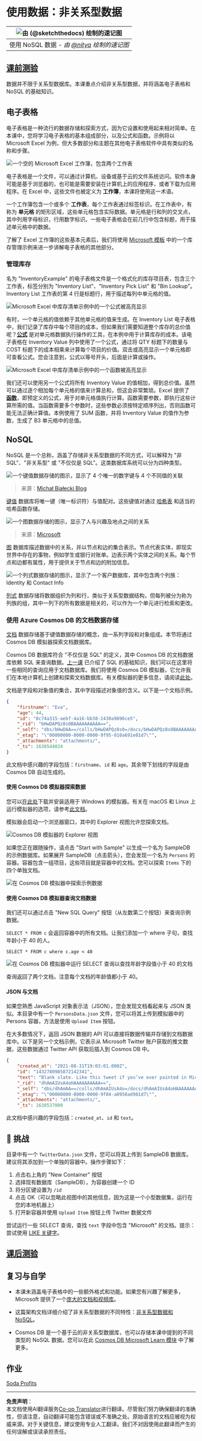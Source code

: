 <!--
CO_OP_TRANSLATOR_METADATA:
{
  "original_hash": "54c5a1c74aecb69d2f9099300a4b7eea",
  "translation_date": "2025-09-04T12:17:07+00:00",
  "source_file": "2-Working-With-Data/06-non-relational/README.md",
  "language_code": "zh"
}
-->
# 使用数据：非关系型数据

|![由 [(@sketchthedocs)](https://sketchthedocs.dev) 绘制的速记图](../../sketchnotes/06-NoSQL.png)|
|:---:|
|使用 NoSQL 数据 - _由 [@nitya](https://twitter.com/nitya) 绘制的速记图_ |

## [课前测验](https://purple-hill-04aebfb03.1.azurestaticapps.net/quiz/10)

数据并不限于关系型数据库。本课重点介绍非关系型数据，并将涵盖电子表格和 NoSQL 的基础知识。

## 电子表格

电子表格是一种流行的数据存储和探索方式，因为它设置和使用起来相对简单。在本课中，您将学习电子表格的基本组成部分，以及公式和函数。示例将以 Microsoft Excel 为例，但大多数部分和主题在其他电子表格软件中具有类似的名称和步骤。

![一个空的 Microsoft Excel 工作簿，包含两个工作表](../../../../translated_images/parts-of-spreadsheet.120711c82aa18a45c3e62a491a15bba0a31ab0e9db407ec022702fed8ffd89bf.zh.png)

电子表格是一个文件，可以通过计算机、设备或基于云的文件系统访问。软件本身可能是基于浏览器的，也可能是需要安装在计算机上的应用程序，或者下载为应用程序。在 Excel 中，这些文件也被定义为 **工作簿**，本课将使用这一术语。

一个工作簿包含一个或多个 **工作表**，每个工作表通过标签标识。在工作表中，有称为 **单元格** 的矩形区域，这些单元格包含实际数据。单元格是行和列的交叉点，其中列用字母标识，行用数字标识。一些电子表格会在前几行中包含标题，用于描述单元格中的数据。

了解了 Excel 工作簿的这些基本元素后，我们将使用 [Microsoft 模板](https://templates.office.com/) 中的一个库存管理示例来进一步讲解电子表格的其他部分。

### 管理库存

名为 "InventoryExample" 的电子表格文件是一个格式化的库存项目表，包含三个工作表，标签分别为 "Inventory List"、"Inventory Pick List" 和 "Bin Lookup"。Inventory List 工作表的第 4 行是标题行，用于描述每列中单元格的值。

![Microsoft Excel 中库存清单示例中的一个公式被高亮显示](../../../../translated_images/formula-excel.ad1068c220892f5ead570d12f2394897961d31a5043a1dd4e6fc5d7690c7a14e.zh.png)

有时，一个单元格的值依赖于其他单元格的值来生成。在 Inventory List 电子表格中，我们记录了库存中每个项目的成本，但如果我们需要知道整个库存的总价值呢？[**公式**](https://support.microsoft.com/en-us/office/overview-of-formulas-34519a4e-1e8d-4f4b-84d4-d642c4f63263) 是对单元格数据执行操作的工具，在本例中用于计算库存的成本。该电子表格在 Inventory Value 列中使用了一个公式，通过将 QTY 标题下的数量与 COST 标题下的成本相乘来计算每个项目的价值。双击或高亮显示一个单元格即可查看公式。您会注意到，公式以等号开头，后面是计算或操作。

![Microsoft Excel 中库存清单示例中的一个函数被高亮显示](../../../../translated_images/function-excel.be2ae4feddc10ca089f3d4363040d93b7fd046c8d4f83ba975ec46483ee99895.zh.png)

我们还可以使用另一个公式将所有 Inventory Value 的值相加，得到总价值。虽然可以通过逐个相加每个单元格的值来计算总和，但这会非常繁琐。Excel 提供了 [**函数**](https://support.microsoft.com/en-us/office/sum-function-043e1c7d-7726-4e80-8f32-07b23e057f89)，即预定义的公式，用于对单元格值执行计算。函数需要参数，即执行这些计算所需的值。当函数需要多个参数时，这些参数必须按特定顺序列出，否则函数可能无法正确计算值。本例使用了 SUM 函数，并将 Inventory Value 的值作为参数，生成了 B3 单元格中的总值。

## NoSQL

NoSQL 是一个总称，涵盖了存储非关系型数据的不同方式，可以解释为 "非 SQL"、"非关系型" 或 "不仅仅是 SQL"。这类数据库系统可以分为四种类型。

![一个键值数据存储的图示，显示了 4 个唯一的数字键与 4 个不同值的关联](../../../../translated_images/kv-db.e8f2b75686bbdfcba0c827b9272c10ae0821611ea0fe98429b9d13194383afa6.zh.png)
> 来源：[Michał Białecki Blog](https://www.michalbialecki.com/2018/03/18/azure-cosmos-db-key-value-database-cloud/)

[键值](https://docs.microsoft.com/en-us/azure/architecture/data-guide/big-data/non-relational-data#keyvalue-data-stores) 数据库将唯一键（唯一标识符）与值配对。这些键值对通过 [哈希表](https://www.hackerearth.com/practice/data-structures/hash-tables/basics-of-hash-tables/tutorial/) 和适当的哈希函数存储。

![一个图数据存储的图示，显示了人与兴趣及地点之间的关系](../../../../translated_images/graph-db.d13629152f79a9dac895b20fa7d841d4d4d6f6008b1382227c3bbd200fd4cfa1.zh.png)
> 来源：[Microsoft](https://docs.microsoft.com/en-us/azure/cosmos-db/graph/graph-introduction#graph-database-by-example)

[图](https://docs.microsoft.com/en-us/azure/architecture/data-guide/big-data/non-relational-data#graph-data-stores) 数据库描述数据中的关系，并以节点和边的集合表示。节点代表实体，即现实世界中存在的事物，例如学生或银行对账单。边表示两个实体之间的关系。每个节点和边都有属性，用于提供关于节点和边的附加信息。

![一个列式数据存储的图示，显示了一个客户数据库，其中包含两个列族：Identity 和 Contact Info](../../../../translated_images/columnar-db.ffcfe73c3e9063a8c8f93f8ace85e1200863584b1e324eb5159d8ca10f62ec04.zh.png)

[列式](https://docs.microsoft.com/en-us/azure/architecture/data-guide/big-data/non-relational-data#columnar-data-stores) 数据存储将数据组织为列和行，类似于关系型数据结构，但每列被分为称为列族的组，其中一列下的所有数据是相关的，可以作为一个单元进行检索和更改。

### 使用 Azure Cosmos DB 的文档数据存储

[文档](https://docs.microsoft.com/en-us/azure/architecture/data-guide/big-data/non-relational-data#document-data-stores) 数据存储基于键值数据存储的概念，由一系列字段和对象组成。本节将通过 Cosmos DB 模拟器探索文档数据库。

Cosmos DB 数据库符合 "不仅仅是 SQL" 的定义，其中 Cosmos DB 的文档数据库依赖 SQL 来查询数据。[上一课](../05-relational-databases/README.md) 已介绍了 SQL 的基础知识，我们可以在这里将一些相同的查询应用于文档数据库。我们将使用 Cosmos DB 模拟器，它允许我们在本地计算机上创建和探索文档数据库。有关模拟器的更多信息，请阅读[此处](https://docs.microsoft.com/en-us/azure/cosmos-db/local-emulator?tabs=ssl-netstd21)。

文档是字段和对象值的集合，其中字段描述对象值的含义。以下是一个文档示例。

```json
{
    "firstname": "Eva",
    "age": 44,
    "id": "8c74a315-aebf-4a16-bb38-2430a9896ce5",
    "_rid": "bHwDAPQz8s0BAAAAAAAAAA==",
    "_self": "dbs/bHwDAA==/colls/bHwDAPQz8s0=/docs/bHwDAPQz8s0BAAAAAAAAAA==/",
    "_etag": "\"00000000-0000-0000-9f95-010a691e01d7\"",
    "_attachments": "attachments/",
    "_ts": 1630544034
}
```

此文档中感兴趣的字段包括：`firstname`、`id` 和 `age`。其余带下划线的字段是由 Cosmos DB 自动生成的。

#### 使用 Cosmos DB 模拟器探索数据

您可以[在此处](https://aka.ms/cosmosdb-emulator)下载并安装适用于 Windows 的模拟器。有关在 macOS 和 Linux 上运行模拟器的选项，请参考[此文档](https://docs.microsoft.com/en-us/azure/cosmos-db/local-emulator?tabs=ssl-netstd21#run-on-linux-macos)。

模拟器会启动一个浏览器窗口，其中的 Explorer 视图允许您探索文档。

![Cosmos DB 模拟器的 Explorer 视图](../../../../translated_images/cosmosdb-emulator-explorer.a1c80b1347206fe2f30f88fc123821636587d04fc5a56a9eb350c7da6b31f361.zh.png)

如果您正在跟随操作，请点击 "Start with Sample" 以生成一个名为 SampleDB 的示例数据库。如果展开 SampleDB（点击箭头），您会发现一个名为 `Persons` 的容器。容器包含一组项目，这些项目就是容器中的文档。您可以探索 `Items` 下的四个单独文档。

![在 Cosmos DB 模拟器中探索示例数据](../../../../translated_images/cosmosdb-emulator-persons.bf640586a7077c8985dfd3071946465c8e074c722c7c202d6d714de99a93b90a.zh.png)

#### 使用 Cosmos DB 模拟器查询文档数据

我们还可以通过点击 "New SQL Query" 按钮（从左数第二个按钮）来查询示例数据。

`SELECT * FROM c` 会返回容器中的所有文档。让我们添加一个 where 子句，查找年龄小于 40 的人。

`SELECT * FROM c where c.age < 40`

![在 Cosmos DB 模拟器中运行 SELECT 查询以查找年龄字段值小于 40 的文档](../../../../translated_images/cosmosdb-emulator-persons-query.6905ebb497e3cd047cd96e55a0a03f69ce1b91b2b3d8c147e617b746b22b7e33.zh.png)

查询返回了两个文档，注意每个文档的年龄值都小于 40。

#### JSON 与文档

如果您熟悉 JavaScript 对象表示法（JSON），您会发现文档看起来与 JSON 类似。本目录中有一个 `PersonsData.json` 文件，您可以将其上传到模拟器中的 Persons 容器，方法是使用 `Upload Item` 按钮。

在大多数情况下，返回 JSON 数据的 API 可以直接将数据传输并存储到文档数据库中。以下是另一个文档示例，它表示从 Microsoft Twitter 账户获取的推文数据，这些数据通过 Twitter API 获取后插入到 Cosmos DB 中。

```json
{
    "created_at": "2021-08-31T19:03:01.000Z",
    "id": "1432780985872142341",
    "text": "Blank slate. Like this tweet if you’ve ever painted in Microsoft Paint before. https://t.co/cFeEs8eOPK",
    "_rid": "dhAmAIUsA4oHAAAAAAAAAA==",
    "_self": "dbs/dhAmAA==/colls/dhAmAIUsA4o=/docs/dhAmAIUsA4oHAAAAAAAAAA==/",
    "_etag": "\"00000000-0000-0000-9f84-a0958ad901d7\"",
    "_attachments": "attachments/",
    "_ts": 1630537000
```

此文档中感兴趣的字段包括：`created_at`、`id` 和 `text`。

## 🚀 挑战

目录中有一个 `TwitterData.json` 文件，您可以将其上传到 SampleDB 数据库。建议将其添加到一个单独的容器中。操作步骤如下：

1. 点击右上角的 "New Container" 按钮
2. 选择现有数据库（SampleDB），为容器创建一个 ID
3. 将分区键设置为 `/id`
4. 点击 OK（可以忽略此视图中的其他信息，因为这是一个小型数据集，运行在您的本地机器上）
5. 打开新容器并使用 `Upload Item` 按钮上传 Twitter 数据文件

尝试运行一些 SELECT 查询，查找 `text` 字段中包含 "Microsoft" 的文档。提示：尝试使用 [LIKE 关键字](https://docs.microsoft.com/en-us/azure/cosmos-db/sql/sql-query-keywords#using-like-with-the--wildcard-character)。

## [课后测验](https://ff-quizzes.netlify.app/en/ds/)

## 复习与自学

- 本课未涵盖电子表格中的一些额外格式和功能。如果您有兴趣了解更多，Microsoft 提供了一个[庞大的文档和视频库](https://support.microsoft.com/excel)。

- 这篇架构文档详细介绍了非关系型数据的不同特性：[非关系型数据和 NoSQL](https://docs.microsoft.com/en-us/azure/architecture/data-guide/big-data/non-relational-data)。

- Cosmos DB 是一个基于云的非关系型数据库，也可以存储本课中提到的不同类型的 NoSQL 数据。您可以在此 [Cosmos DB Microsoft Learn 模块](https://docs.microsoft.com/en-us/learn/paths/work-with-nosql-data-in-azure-cosmos-db/) 中了解更多。

## 作业

[Soda Profits](assignment.md)

---

**免责声明**：  
本文档使用AI翻译服务[Co-op Translator](https://github.com/Azure/co-op-translator)进行翻译。尽管我们努力确保翻译的准确性，但请注意，自动翻译可能包含错误或不准确之处。原始语言的文档应被视为权威来源。对于关键信息，建议使用专业人工翻译。我们不对因使用此翻译而产生的任何误解或误读承担责任。